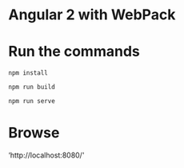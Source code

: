 # Angular 2 with WebPack

# Run the commands

`npm install`

`npm run build`

`npm run serve`

# Browse
‘http://localhost:8080/'
